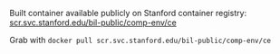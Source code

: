 Built container available publicly on Stanford container registry: [scr.svc.stanford.edu/bil-public/comp-env/ce](https://scr.svc.stanford.edu/bil-public/comp-env/ce)

Grab with `docker pull scr.svc.stanford.edu/bil-public/comp-env/ce`
